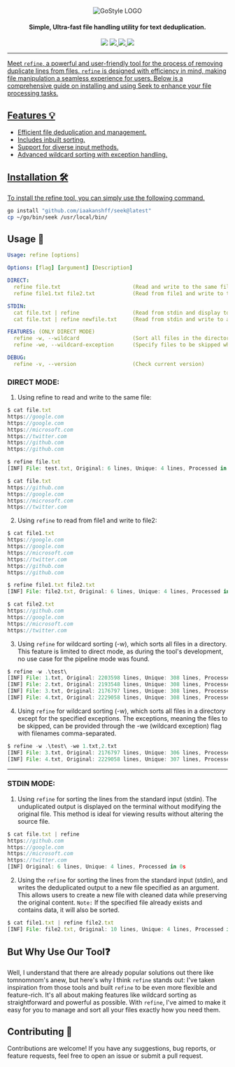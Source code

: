 <div align="center">

![GoStyle LOGO](https://i.imgur.com/wveX8z8.png)

</div>
<h4 align="center">Simple, Ultra-fast file handling utility for text deduplication.</h4>
<p align="center">
<img src="https://img.shields.io/github/go-mod/go-version/iaakanshff/crtfinder">
<!-- <a href="https://github.com/iaakanshff/crtfinder/releases"><img src="https://img.shields.io/github/downloads/iaakanshff/crtfinder/total"> -->
<a href="https://github.com/iaakanshff/crtfinder/graphs/contributors"><img src="https://img.shields.io/github/contributors-anon/iaakanshff/crtfinder">
<!-- <a href="https://github.com/iaakanshff/crtfinder/releases/"><img src="https://img.shields.io/github/release/iaakanshff/crtfinder"> -->
<a href="https://github.com/iaakanshff/crtfinder/issues"><img src="https://img.shields.io/github/issues-raw/iaakanshff/crtfinder">
<a href="https://github.com/iaakanshff/crtfinder/stars"><img src="https://img.shields.io/github/stars/iaakanshff/crtfinder">
<!-- <a href="https://github.com/iaakanshff/crtfinder/discussions"><img src="https://img.shields.io/github/discussions/iaakanshff/crtfinder"> -->
</p>

---

Meet `refine`, a powerful and user-friendly tool for the process of removing duplicate lines from files. `refine` is designed with efficiency in mind, making file manipulation a seamless experience for users. Below is a comprehensive guide on installing and using Seek to enhance your file processing tasks.

## Features 💡

- Efficient file deduplication and management.
- Includes inbuilt sorting.
- Support for diverse input methods.
- Advanced wildcard sorting with exception handling.

## Installation 🛠️
To install the refine tool, you can simply use the following command.
````bash
go install "github.com/iaakanshff/seek@latest"
cp ~/go/bin/seek /usr/local/bin/
````

## Usage 📘
```yaml
Usage: refine [options]

Options: [flag] [argument] [Description]

DIRECT:
  refine file.txt                       (Read and write to the same file)
  refine file1.txt file2.txt            (Read from file1 and write to the file2)

STDIN:
  cat file.txt | refine                 (Read from stdin and display to stdout)
  cat file.txt | refine newfile.txt     (Read from stdin and write to a specific file)

FEATURES: (ONLY DIRECT MODE)
  refine -w, --wildcard                 (Sort all files in the directory)
  refine -we, --wildcard-exception      (Specify files to be skipped while using wildcard)

DEBUG:
  refine -v, --version                  (Check current version)
```
### DIRECT MODE:

1) Using refine to read and write to the same file:
```js
$ cat file.txt
https://google.com
https://google.com
https://microsoft.com
https://twitter.com
https://github.com
https://github.com

$ refine file.txt
[INF] File: test.txt, Original: 6 lines, Unique: 4 lines, Processed in 108.2µs

$ cat file.txt
https://github.com
https://google.com
https://microsoft.com
https://twitter.com
```

2) Using `refine` to read from file1 and write to file2:
```js
$ cat file1.txt
https://google.com
https://google.com
https://microsoft.com
https://twitter.com
https://github.com
https://github.com

$ refine file1.txt file2.txt
[INF] File: file2.txt, Original: 6 lines, Unique: 4 lines, Processed in 101.1µs

$ cat file2.txt
https://github.com
https://google.com
https://microsoft.com
https://twitter.com
```

3) Using `refine` for wildcard sorting (-w), which sorts all files in a directory. This feature is limited to direct mode, as during the tool's development, no use case for the pipeline mode was found.
```js
$ refine -w .\test\
[INF] File: 1.txt, Original: 2203598 lines, Unique: 308 lines, Processed in 355.4838ms
[INF] File: 2.txt, Original: 2193548 lines, Unique: 308 lines, Processed in 357.8736ms
[INF] File: 3.txt, Original: 2176797 lines, Unique: 308 lines, Processed in 360.693ms
[INF] File: 4.txt, Original: 2229058 lines, Unique: 308 lines, Processed in 353.194ms
```

4) Using `refine` for wildcard sorting (-w), which sorts all files in a directory except for the specified exceptions. The exceptions, meaning the files to be skipped, can be provided through the -we (wildcard exception) flag with filenames comma-separated.
```js
$ refine -w .\test\ -we 1.txt,2.txt
[INF] File: 3.txt, Original: 2176797 lines, Unique: 306 lines, Processed in 265.4093ms
[INF] File: 4.txt, Original: 2229058 lines, Unique: 307 lines, Processed in 376.9528ms
```
---

### STDIN MODE:

1) Using `refine` for sorting the lines from the standard input (stdin). The unduplicated output is displayed on the terminal without modifying the original file. This method is ideal for viewing results without altering the source file.

```js
$ cat file.txt | refine
https://github.com
https://google.com
https://microsoft.com
https://twitter.com
[INF] Original: 6 lines, Unique: 4 lines, Processed in 0s
```


2) Using the `refine` for sorting the lines from the standard input (stdin), and writes the deduplicated output to a new file specified as an argument. This allows users to create a new file with cleaned data while preserving the original content. `Note:` If the specified file already exists and contains data, it will also be sorted.

```js
$ cat file1.txt | refine file2.txt
[INF] File: file2.txt, Original: 10 lines, Unique: 4 lines, Processed in 150.3µs
```
          
## But Why Use Our Tool❓ 

Well, I understand that there are already popular solutions out there like tomnomnom's anew, but here's why I think `refine` stands out: I've taken inspiration from those tools and built `refine` to be even more flexible and feature-rich. It's all about making features like wildcard sorting as straightforward and powerful as possible. With `refine`, I've aimed to make it easy for you to manage and sort all your files exactly how you need them.

## Contributing 🤝

Contributions are welcome! If you have any suggestions, bug reports, or feature requests, feel free to open an issue or submit a pull request.
